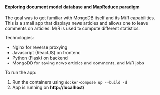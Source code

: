 #### Exploring document model database and MapReduce paradigm

The goal was to get fumiliar with MongoDB itself and its M/R capabilities. This is a small app that displays news articles and allows one to leave comments on articles. M/R is used to compute different statistics.

Technologies:

- Nginx for reverse proxying
- Javascript (ReactJS) on frontend
- Python (Flask) on backend
- MongoDB for saving news articles and comments, and M/R jobs

To run the app:

1. Run the containers using `docker-compose up --build -d`
2. App is running on **http://localhost/**
